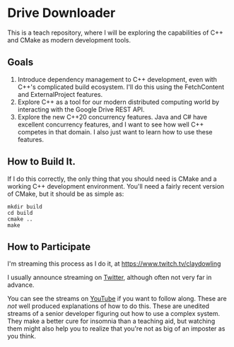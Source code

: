 # Drive Downloader

This is a teach repository, where I will be exploring the capabilities
of C++ and CMake as modern development tools.

## Goals

1. Introduce dependency management to C++ development, even with C++'s
   complicated build ecosystem.  I'll do this using the FetchContent and
   ExternalProject features.
2. Explore C++ as a tool for our modern distributed computing world by
   interacting with the Google Drive REST API.
3. Explore the new C++20 concurrency features.  Java and C# have
   excellent concurrency features, and I want to see how well C++
   competes in that domain.  I also just want to learn how to use these
   features.

## How to Build It.

If I do this correctly, the only thing that you should need is CMake and
a working C++ development environment.  You'll need a fairly recent
version of CMake, but it should be as simple as:

    mkdir build
    cd build
    cmake ..
    make

## How to Participate

I'm streaming this process as I do it, at
https://www.twitch.tv/claydowling

I usually announce streaming on
[Twitter](https://twitter.com/ClayDowling), although often not very far
in advance.

You can see the streams on
[YouTube](https://youtube.com/playlist?list=PL2PptCZXIreeNIiQwzahplLHnP4VK-yex)
if you want to follow along.  These are *not* well produced explanations
of how to do this.  These are unedited streams of a senior developer
figuring out how to use a complex system.  They make a better cure for
insomnia than a teaching aid, but watching them might also help you to
realize that you're not as big of an imposter as you think.
